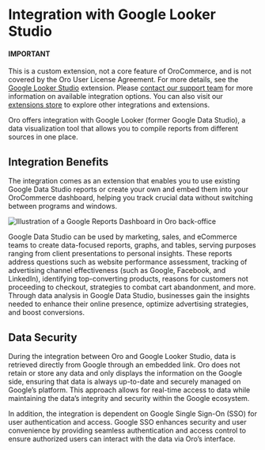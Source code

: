 <a id="integrations-google-reporting"></a>

# Integration with Google Looker Studio

#### IMPORTANT
This is a custom extension, not a core feature of OroCommerce, and is not covered by the Oro User License Agreement. For more details, see the <a href="https://extensions.oroinc.com/orocommerce/extension/embedded-google-data-studio-dashboard/" target="_blank">Google Looker Studio</a> extension. Please <a href="https://oroinc.com/contact-us/" target="_blank">contact our support team</a> for more information on available integration options. You can also visit our <a href="https://extensions.oroinc.com/" target="_blank">extensions store</a> to explore other integrations and extensions.

Oro offers integration with Google Looker (former Google Data Studio), a data visualization tool that allows you to compile reports from different sources in one place.

## Integration Benefits

The integration comes as an extension that enables you to use existing Google Data Studio reports or create your own and embed them into your OroCommerce dashboard, helping you track crucial data without switching between programs and windows.

![Illustration of a Google Reports Dashboard in Oro back-office](user/img/integrations/google-looker.png)

Google Data Studio can be used by marketing, sales, and eCommerce teams to create data-focused reports, graphs, and tables, serving purposes ranging from client presentations to personal insights. These reports address questions such as website performance assessment, tracking of advertising channel effectiveness (such as Google, Facebook, and LinkedIn), identifying top-converting products, reasons for customers not proceeding to checkout, strategies to combat cart abandonment, and more. Through data analysis in Google Data Studio, businesses gain the insights needed to enhance their online presence, optimize advertising strategies, and boost conversions.

## Data Security

During the integration between Oro and Google Looker Studio, data is retrieved directly from Google through an embedded link. Oro does not retain or store any data and only displays the information on the Google side, ensuring that data is always up-to-date and securely managed on Google’s platform. This approach allows for real-time access to data while maintaining the data’s integrity and security within the Google ecosystem.

In addition, the integration is dependent on Google Single Sign-On (SSO) for user authentication and access. Google SSO enhances security and user convenience by providing seamless authentication and access control to ensure authorized users can interact with the data via Oro’s interface.
